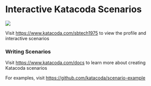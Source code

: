 # Interactive Katacoda Scenarios

[![](http://shields.katacoda.com/katacoda/sbtech1975/count.svg)](https://www.katacoda.com/sbtech1975 "Get your profile on Katacoda.com")

Visit https://www.katacoda.com/sbtech1975 to view the profile and interactive scenarios

### Writing Scenarios
Visit https://www.katacoda.com/docs to learn more about creating Katacoda scenarios

For examples, visit https://github.com/katacoda/scenario-example
